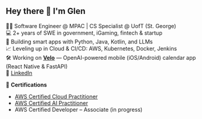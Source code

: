 ## Hey there 👋 I'm Glen

👨‍💻 Software Engineer @ MPAC | CS Specialist @ UofT (St. George)  
💻 2+ years of SWE in government, iGaming, fintech & startup  
🧠 Building smart apps with Python, Java, Kotlin, and LLMs  
📈 Leveling up in Cloud & CI/CD: AWS, Kubernetes, Docker, Jenkins  
🛠️ Working on [**Velo**](https://github.com/notnine/Velo) — OpenAI-powered mobile (iOS/Android) calendar app (React Native & FastAPI)  
🔗 [LinkedIn](https://www.linkedin.com/in/glen-jeremy-1b5938169/)  

📜 **Certifications**  
- [AWS Certified Cloud Practitioner](https://www.credly.com/badges/5fd8ba70-f615-47db-89db-948de449e4b6/linked_in_profile)  
- [AWS Certified AI Practitioner](https://www.credly.com/badges/49f32d75-3a9b-42a0-a22d-27f81869340d/linked_in_profile)  
- AWS Certified Developer – Associate (in progress)

  
